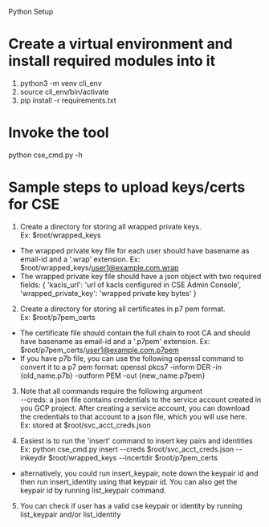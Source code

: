 Python Setup

# Create a virtual environment and install required modules into it

1. python3 -m venv cli_env 
2. source cli_env/bin/activate 
3. pip install -r requirements.txt 

# Invoke the tool
python cse_cmd.py -h

# Sample steps to upload keys/certs for CSE

1. Create a directory for storing all wrapped private keys. <br />
  Ex: $root/wrapped_keys <br />
  * The wrapped private key file for each user should have basename as email-id
    and a '.wrap' extension.
      Ex: $root/wrapped_keys/user1@example.com.wrap
  * The wrapped private key file should have a json object with
    two required fields:
    {
      'kacls_url': 'url of kacls configured in CSE Admin Console',
      'wrapped_private_key': 'wrapped private key bytes'
    }

2. Create a directory for storing all certificates in p7 pem format. <br />
  Ex: $root/p7pem_certs <br />
  * The certificate file should contain the full chain to root CA and should
    have basename as email-id and a '.p7pem' extension.
    Ex: $root/p7pem_certs/user1@example.com.p7pem
  * If you have p7b file, you can use the following openssl command to convert
    it to a p7 pem format:
      openssl pkcs7 -inform DER -in {old_name.p7b} -outform PEM -out {new_name.p7pem}

3. Note that all commands require the following argument <br />
  --creds: a json file contains credentials to the service account created in
        you GCP project. After creating a service account, you can download
        the credentials to that account to a json file, which you will use here. <br />
  Ex: stored at $root/svc_acct_creds.json <br />

4. Easiest is to run the 'insert' command to insert key pairs and identities <br />
  Ex: python cse_cmd.py insert
      --creds $root/svc_acct_creds.json
      --inkeydir $root/wrapped_keys
      --incertdir $root/p7pem_certs

  * alternatively, you could run insert_keypair, note down the keypair id
    and then run insert_identity using that keypair id. You can also get the
    keypair id by running list_keypair command.

5. You can check if user has a valid cse keypair or identity by running <br />
  list_keypair and/or list_identity